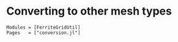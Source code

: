 # Converting to other mesh types

```@autodocs
Modules = [FerriteGridUtil]
Pages   = ["conversion.jl"]
```